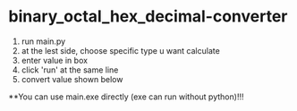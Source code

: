 # binary_octal_hex_decimal-converter
1. run main.py 
2. at the lest side, choose specific type u want calculate
3. enter value in box
4. click 'run' at the same line
5. convert value shown below

**You can use main.exe directly (exe can run without python)!!!
